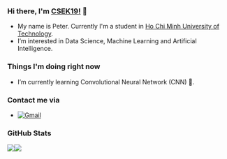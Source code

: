 ### Hi there, I'm [CSEK19!](https://github.com/CSEK19) 👋
- My name is Peter. Currently I'm a student in [Ho Chi Minh University of Technology](https://edurank.org/uni/ho-chi-minh-city-university-of-technology/).
- I’m interested in Data Science, Machine Learning and Artificial Intelligence.
### Things I'm doing right now
- I’m currently learning Convolutional Neural Network (CNN) 🌱.
### Contact me via
- [<img alt="Gmail" src="https://img.shields.io/badge/Gmail-D14836?style=for-the-badge&logo=gmail&logoColor=white" />](mailto:phat.tran.k19@hcmut.edu.vn)


<!---
CSEK19/CSEK19 is a ✨ special ✨ repository because its `README.md` (this file) appears on your GitHub profile.
You can click the Preview link to take a look at your changes.
--->

### GitHub Stats
<div style="display: flex; flex-direction: row;">
 <img class="img" src="https://github-readme-stats.vercel.app/api?username=CSEK19&show_icons=true&theme=dracula" />
 <img class="img" src="https://github-readme-stats.vercel.app/api/top-langs/?username=CSEK19&theme=radical&layout=dracula" />
</div>
